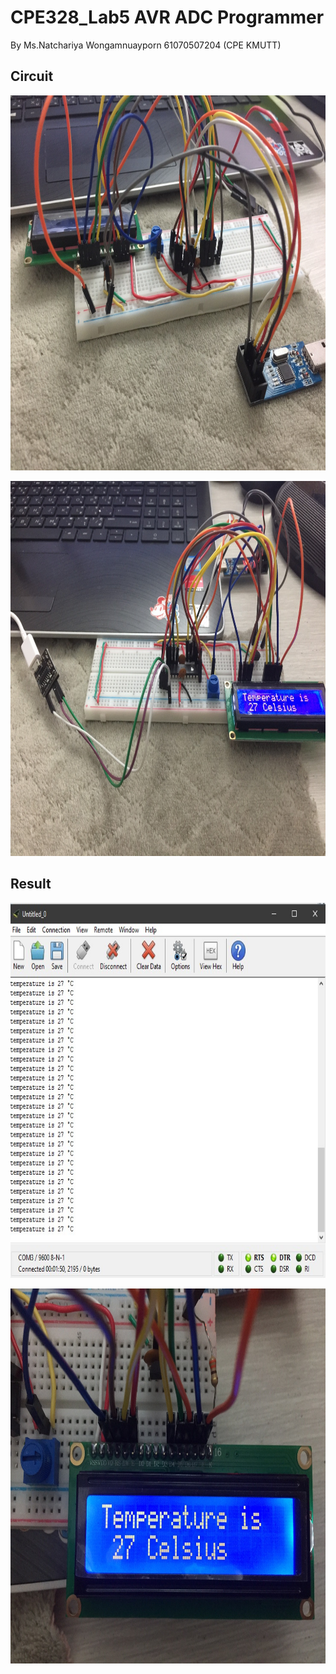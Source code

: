 # CPE328_Lab5 AVR ADC Programmer
By Ms.Natchariya Wongamnuayporn 61070507204 (CPE KMUTT)

## Circuit 
<p align="center"><img src="circuit_1.jpg" width=800 height=600 ></p>
<p align="center"><img src="circuit_2.jpg" width=800 height=600 ></p>

## Result 
<p align="center"><img src="result_in_coolterm.jpg" width=800 height=600 ></p>
<p align="center"><img src="result_LCD.jpg" width=800 height=600 ></p>
